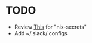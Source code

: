 # TODO

- Review [This](https://github.com/dustinlyons/nixos-config/blob/main/flake.nix) for "nix-secrets"
- Add ~/.slack/ configs
